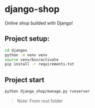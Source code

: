 # django-shop

Online shop builded with Django!

## Project setup:

```bash
cd djangox
python -m venv venv
source venv/bin/activate
pip install -r requirements.txt
```

## Project start
```bash
python django_shop/manage.py runserver
```
> Note: From root folder